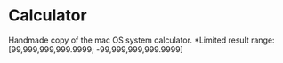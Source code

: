 # Calculator
Handmade copy of the mac OS system calculator.
*Limited result range: [99,999,999,999.9999; -99,999,999,999.9999]
